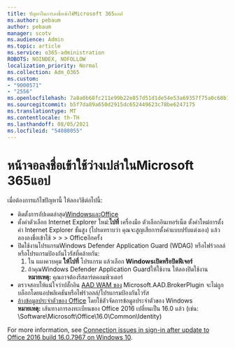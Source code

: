 ```yaml
---
title: ปัญหาในการลงชื่อเข้าใช้Microsoft 365แอป
ms.author: pebaum
author: pebaum
manager: scotv
ms.audience: Admin
ms.topic: article
ms.service: o365-administration
ROBOTS: NOINDEX, NOFOLLOW
localization_priority: Normal
ms.collection: Adm_O365
ms.custom:
- "9000571"
- "2556"
ms.openlocfilehash: 7a8a0b68fc211e99b22e857d51d1de54e53a69357f75a0c60b1e83078cd5b27f
ms.sourcegitcommit: b5f7da89a650d2915dc652449623c78be6247175
ms.translationtype: MT
ms.contentlocale: th-TH
ms.lasthandoff: 08/05/2021
ms.locfileid: "54088055"
---
```

# <a name="blank-sign-in-screen-in-microsoft-365-apps"></a>หน้าจอลงชื่อเข้าใช้ว่างเปล่าในMicrosoft 365แอป

เมื่อต้องการแก้ไขปัญหานี้ ให้ลองวิธีต่อไปนี้:
- ติดตั้งการอัปเดตล่าสุด[Windowsและ](https://support.microsoft.com/help/4027667/windows-10-update)[Office](https://support.office.com/article/update-office-and-your-computer-with-microsoft-update-2ab296f3-7f03-43a2-8e50-46de917611c5)
- ตั้งค่าตัวเลือก Internet Explorer ใหม่:**ไปที่** เครื่องมือ ตัวเลือกอินเทอร์เน็ต ตั้งค่าใหม่การตั้งค่า Internet Explorer ขั้นสูง (โปรดทราบว่า คุณจะสูญเสียการตั้งค่าแบบปรับแต่งเอง) แล้วลองลงชื่อเข้าใช้  >    >    >  Officeอีกครั้ง
- ปิดใช้งานโปรแกรมWindows Defender Application Guard (WDAG) หรือไฟร์วอลล์หรือโปรแกรมป้องกันไวรัสที่คล้ายกัน:
    1. ใน แผงควบคุม **ให้ไปที่** โปรแกรม แล้วเลือก **Windowsเปิดหรือปิดฟีเจอร์**
    2. ถ้าคุณWindows Defender Application Guardให้ใช้งาน ให้ลองปิดใช้งาน<br/>
    **หมายเหตุ:** คุณอาจต้องรีสตาร์ตคอมพิวเตอร์
- ตรวจสอบให้แน่ใจว่าปลั๊กอิน [AAD WAM ของ](https://docs.microsoft.com/office365/troubleshoot/administration/connection-issue-when-sign-in-office-2016#symptom-1) Microsoft.AAD.BrokerPlugin จะไม่ถูกบล็อกโดยแอปพลิเคชันหรือไฟร์วอลล์/โปรแกรมป้องกันไวรัส
- [ล้างข้อมูลประจำตัวของ Office](https://docs.microsoft.com/office/troubleshoot/error-messages/another-account-already-signed-in#step-3-clear-cached-credentials-on-the-computer) โดยใช้ตัวจัดการข้อมูลประจำตัวของ Windows<br/>
    **หมายเหตุ:** เส้นทางการลงทะเบียนของ Office 2016 เปลี่ยนเป็น 16.0 แล้ว (เช่น: \Software\Microsoft\Office\16.0\Common\Identity\)

For more information, see [Connection issues in sign-in after update to Office 2016 build 16.0.7967 on Windows 10](https://docs.microsoft.com/office365/troubleshoot/administration/connection-issue-when-sign-in-office-2016).
